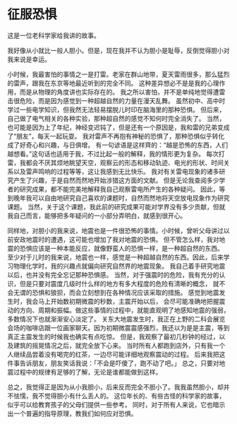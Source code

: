 # 征服恐惧

这是一位老科学家给我讲的故事。

我好像从小就比一般人胆小。但是，现在我并不认为胆小是耻辱，反倒觉得胆小对我来说是幸运。

小时候，我最害怕的事情之一是打雷。老家在群山地带，夏天雷雨很多，那么猛烈的雷声，跟我在东京等地最近听到的完全不同。
这种差异想必不是是我的心理作用，而是从物理的角度讲也实际存在的。
我之所以害怕，并不是单纯地觉得遭雷击很危险，而是因为感觉到一种超越自然的力量在漫天乱舞。
虽然初中、高中时学过一些电学知识，但我然无法轻易摆脱儿时印在脑海里的那种恐惧。
但后来，自己做了电气相关的各种实验，那种超自然的感觉不知何时完全消失了。
当然，也可能是因为上了年纪，神经变迟钝了，但是还有一个原因是，我和雷的兄弟变成了“朋友”，每天一起玩耍。
我对雷声不再抱有神秘的恐惧了，那种恐惧似乎转化成了好奇心和兴趣，与日俱增。
有一句谚语是这样齊的：“越是恐怖的东西，人们越想看。”这句话也适用于我，不过比起一般的解释，我的情形更为复杂。
每次打雷，我都会不厌其烦地眺望天空，观察云的形态和移动轨迹、电光的形状、时间关系以及雷声鸣响的过程等等，这让我感到无比快乐。
我对有关雷电现象的诸多研究产生了兴趣，于是自然而然地开始涉猎这方面的文献。
但是无论我查阅多少学者的研究成果，都不能完美地解释我自己观察雷电所产生的各种疑问。
因此，等到晚年我可以自由地研究自己喜欢的课题时，自然而然地将天空放电现象作为研究课题。
当然，关于这个课题，我此前的研究成果可能对学界没有多少贡献，但就我自己而言，能够把多年疑问的一小部分弄明白，就感到很开心。

同样地，对胆小的我来说，地震也是一件很恐怖的事情。小时候，曾听父母讲过以前安政地震时的遭遇，这可能也增加了我对地震的恐惧。
但不管怎么样，我对地震的恐惧应该是一种本能反应，就像野蛮人的恐惧一样，是一种超自然的东西。
至少对于儿时的我来说，地震也一样，感觉是一种超越自然的东西。因此，后来学习物理化学时，我的兴趣点就偏向研究自然界的地震现象。
我自己着手研究地震以后，也并没有完全忘记那种恐惧感。
当然，对于强震时的危险，我有充分的认识，但是只要对震度几级时什么样的地方有多大程度的危险有清晰的概念，
就不会无谓的恐惧和狼狈，而会立刻想到在各种情况应该采取的措施。
感觉到地震发生时，我会马上开始数初期微震的秒数，主震开始以后，
会尽可能准确地把握震动的方向、周期和振幅。做这些事情的过程中，就能直观明了地感知地震的强弱，多数情况下也就渐渐安心淡定了。
关东大地震发生时，我正在上野的二科会展览会场的咖啡店跟一位画家聊天。因为初期微震震感强烈，我还以为是是主震，等到真正主震发生的时候我也确实有点吃惊。
但是，我观察了最初几秒钟的经过，以及建筑的摇晃情况之后，就完全放下心来。
当时所有人都跑到店外，只有我一个人继续品尝着没有喝完的红茶，一边尽可能详细地观察震动的过程。
后来我把这件事告诉朋友，朋友笑话我说：「不会是吓傻了，跑不动了吧。」
总之，只要对地震过程中的规律有足够的了解，无论是谁都能做到这样。

总之，我觉得正是因为从小我胆小，后来反而完全不胆小了。我我虽然胆小，却并不怯懦，我不觉得胆小有什么丢人的。
这位年长的、有些古怪的科学家的故事，似乎可以给教育孩子的父母们提供一些参考。
同时，对于所有人来说，它也暗示出一个普遍的指导原理，教我们如何应对恐惧。
